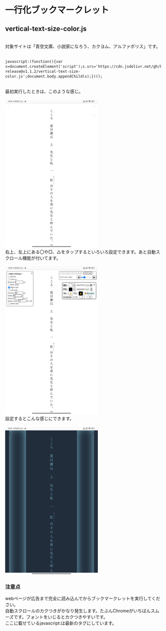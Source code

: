 # 一行化ブックマークレット

## vertical-text-size-color.js
<br>
対象サイトは「青空文庫、小説家になろう、カクヨム、アルファポリス」です。
<br><br>
<pre><code>javascript:(function(){var s=document.createElement('script');s.src='https://cdn.jsdelivr.net/gh/kuansy373/bookmarklet-release@v1.1.2/vertical-text-size-color.js';document.body.appendChild(s);})();
</code></pre>
<br>
最初実行したときは、このような感じ。
<br><br>
<img src="images/photo1.jpg" alt="Example Bookmarklet" width="300">
<br>
右上、左上にある〇や□、△をタップするといろいろ設定できます。あと自動スクロール機能が付いてます。
<br><br>
<img src="images/photo2.jpg" alt="Example Bookmarklet" width="300">
<br>
設定するとこんな感じにできます。
<br><br>
<img src="images/photo3.jpg" alt="Example Bookmarklet" width="300">

### 注意点
webページが広告まで完全に読み込んでからブックマークレットを実行してください。<br>
自動スクロールのカクつきがかなり発生します。たぶんChromeがいちばんスムーズです。フォントをいじるとカクつきやすいです。<br>
ここに載せているjavascript:は最新のタグにしています。
